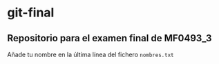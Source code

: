 # git-final
Repositorio para el examen final de MF0493_3
--
Añade tu nombre en la última línea del fichero `nombres.txt`
